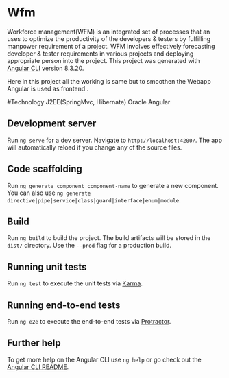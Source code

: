 # Wfm

Workforce management(WFM)  is an integrated set of processes that an uses to optimize the productivity of the developers & testers by fulfilling manpower requirement of a project. WFM involves effectively forecasting developer & tester requirements in various projects and deploying appropriate person into the project.
This project was generated with [Angular CLI](https://github.com/angular/angular-cli) version 8.3.20.

Here in this project all the working is same but to smoothen the Webapp  Angular is used as frontend .

#Technology
J2EE(SpringMvc, Hibernate) 
Oracle 
Angular


## Development server

Run `ng serve` for a dev server. Navigate to `http://localhost:4200/`. The app will automatically reload if you change any of the source files.

## Code scaffolding

Run `ng generate component component-name` to generate a new component. You can also use `ng generate directive|pipe|service|class|guard|interface|enum|module`.

## Build

Run `ng build` to build the project. The build artifacts will be stored in the `dist/` directory. Use the `--prod` flag for a production build.

## Running unit tests

Run `ng test` to execute the unit tests via [Karma](https://karma-runner.github.io).

## Running end-to-end tests

Run `ng e2e` to execute the end-to-end tests via [Protractor](http://www.protractortest.org/).

## Further help

To get more help on the Angular CLI use `ng help` or go check out the [Angular CLI README](https://github.com/angular/angular-cli/blob/master/README.md).
